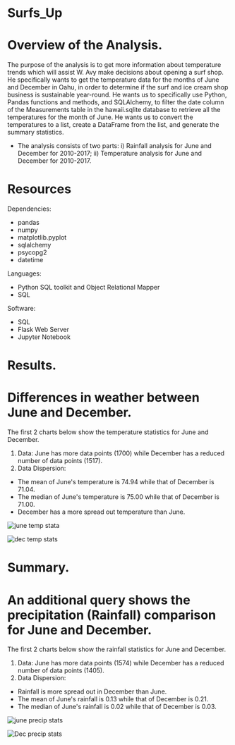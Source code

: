 # Surfs_Up
# Overview of the Analysis.
The purpose of the analysis is to get more information about temperature trends which will assist W. Avy make decisions about opening a surf shop. He specifically wants to get the temperature data for the months of June and December in Oahu, in order to determine if the surf and ice cream shop business is sustainable year-round. He wants us to specifically use Python, Pandas functions and methods, and SQLAlchemy, to filter the date column of the Measurements table in the hawaii.sqlite database to retrieve all the temperatures for the month of June. He wants us to convert the temperatures to a list, create a DataFrame from the list, and generate the summary statistics.

* The analysis consists of two parts:
i) Rainfall analysis for June and December for 2010-2017;
ii) Temperature analysis for June and December for 2010-2017.

# Resources
Dependencies:
* pandas
* numpy
* matplotlib.pyplot
* sqlalchemy
* psycopg2
* datetime

Languages:
* Python SQL toolkit and Object Relational Mapper
* SQL

Software:
* SQL
* Flask Web Server
* Jupyter Notebook

# Results.
# Differences in weather between June and December.
The first 2 charts below show the temperature statistics for June and December.
1. Data:
  June has more data points (1700) while December has a reduced number of data points (1517).
2. Data Dispersion:
  * The mean of June's temperature is 74.94 while that of December is 71.04.
  * The median of June's temperature is 75.00 while that of December is 71.00.
  * December has a more spread out temperature than June.

  ![june temp stata](https://user-images.githubusercontent.com/104453593/178044974-9088c07e-a74d-4bd8-9849-c97c124b1e81.PNG)
  
  
![dec temp stats](https://user-images.githubusercontent.com/104453593/178045026-f2d64e9c-cfc6-4e6d-926f-7ae76d467c2f.PNG)

# Summary.
# An additional query shows the precipitation (Rainfall) comparison for June and December.
The first 2 charts below show the rainfall statistics for June and December.
1. Data:
  June has more data points (1574) while December has a reduced number of data points (1405).
2. Data Dispersion:
  * Rainfall is more spread out in December than June.
  * The mean of June's rainfall is 0.13 while that of December is 0.21.
  * The median of June's rainfall is 0.02 while that of December is 0.03.
  
  ![june precip stats](https://user-images.githubusercontent.com/104453593/178046663-fefcbb9c-37d0-4b51-a12e-02f264df1cb4.PNG)
  
  ![Dec precip stats](https://user-images.githubusercontent.com/104453593/178046706-83bbeed8-b9d2-465b-8209-2995891e0471.PNG)


  
